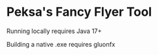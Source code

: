 # Peksa's Fancy Flyer Tool

Running locally requires Java 17+

Building a native .exe requires gluonfx